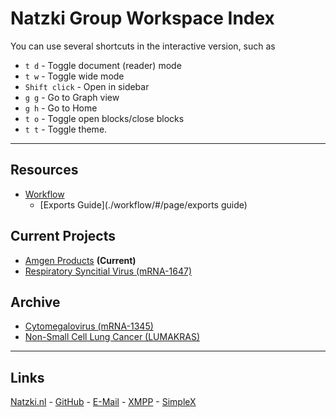 # Natzki Group Workspace Index

You can use several shortcuts in the interactive version, such as

- `t d` - Toggle document (reader) mode
- `t w` - Toggle wide mode
- `Shift click` - Open in sidebar
- `g g` - Go to Graph view
- `g h` - Go to Home
- `t o` - Toggle open blocks/close blocks
- `t t` - Toggle theme.

---

## Resources

- [Workflow](./workflow)
  - [Exports Guide](./workflow/#/page/exports guide)

## Current Projects

- [Amgen Products](./amgen) **(Current)**
- [Respiratory Syncitial Virus (mRNA-1647)](./rsv/)

## Archive

- [Cytomegalovirus (mRNA-1345)](./cmv/)
- [Non-Small Cell Lung Cancer (LUMAKRAS)](./nsclc/)

---

## Links

[Natzki.nl](https://natzki.nl) -
[GitHub](https://github.com/natzki-group) -
[E-Mail](mailto://info@natzki.nl) -
[XMPP](mxpp://natzki@gnu.gr) -
[SimpleX](https://simplex.chat/contact#/?v=1-2&smp=smp%3A%2F%2FSkIkI6EPd2D63F4xFKfHk7I1UGZVNn6k1QWZ5rcyr6w%3D%40smp9.simplex.im%2FBQjg9o4RdARrYQPmosvMpf7nTUY_wPpy%23%2F%3Fv%3D1-2%26dh%3DMCowBQYDK2VuAyEABAYqP5EgcglyFfUEoLT2ARsbcolWBffHr_9dksSbOHc%253D%26srv%3Djssqzccmrcws6bhmn77vgmhfjmhwlyr3u7puw4erkyoosywgl67slqqd.onion)  
